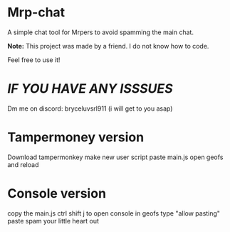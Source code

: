 # Mrp-chat

A simple chat tool for Mrpers to avoid spamming the main chat.

**Note:** This project was made by a friend. I do not know how to code.

Feel free to use it!

# ***IF YOU HAVE ANY ISSSUES***
Dm me on discord: bryceluvsrl911 (i will get to you asap)

# Tampermoney version
Download tampermonkey
make new user script
paste main.js
open geofs and reload 

# Console version 
copy the main.js
ctrl shift j to open console in geofs
type "allow pasting" 
paste
spam your little heart out
